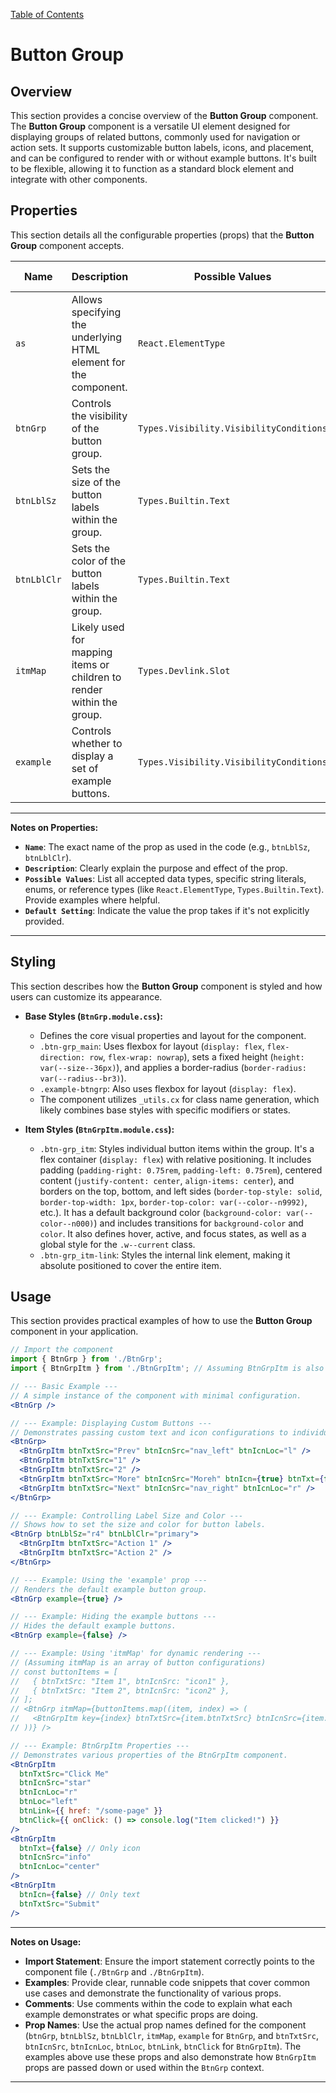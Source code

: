 [Table of Contents](../../toc.md)

# Button Group

## Overview
This section provides a concise overview of the **Button Group** component. The **Button Group** component is a versatile UI element designed for displaying groups of related buttons, commonly used for navigation or action sets. It supports customizable button labels, icons, and placement, and can be configured to render with or without example buttons. It's built to be flexible, allowing it to function as a standard block element and integrate with other components.

## Properties
This section details all the configurable properties (props) that the **Button Group** component accepts.

| Name | Description | Possible Values | Default Setting |
|---|---|---|---|
| `as` | Allows specifying the underlying HTML element for the component. | `React.ElementType` | `_Builtin.Block` |
| `btnGrp` | Controls the visibility of the button group. | `Types.Visibility.VisibilityConditions` | `true` |
| `btnLblSz` | Sets the size of the button labels within the group. | `Types.Builtin.Text` | `"r3"` |
| `btnLblClr` | Sets the color of the button labels within the group. | `Types.Builtin.Text` | `"n9997"` |
| `itmMap` | Likely used for mapping items or children to render within the group. | `Types.Devlink.Slot` | `""` |
| `example` | Controls whether to display a set of example buttons. | `Types.Visibility.VisibilityConditions` | `true` |

---
**Notes on Properties:**
*   **`Name`**: The exact name of the prop as used in the code (e.g., `btnLblSz`, `btnLblClr`).
*   **`Description`**: Clearly explain the purpose and effect of the prop.
*   **`Possible Values`**: List all accepted data types, specific string literals, enums, or reference types (like `React.ElementType`, `Types.Builtin.Text`). Provide examples where helpful.
*   **`Default Setting`**: Indicate the value the prop takes if it's not explicitly provided.
---

## Styling
This section describes how the **Button Group** component is styled and how users can customize its appearance.

*   **Base Styles (`BtnGrp.module.css`):**
    *   Defines the core visual properties and layout for the component.
    *   `.btn-grp_main`: Uses flexbox for layout (`display: flex`, `flex-direction: row`, `flex-wrap: nowrap`), sets a fixed height (`height: var(--size--36px)`), and applies a border-radius (`border-radius: var(--radius--br3)`).
    *   `.example-btngrp`: Also uses flexbox for layout (`display: flex`).
    *   The component utilizes `_utils.cx` for class name generation, which likely combines base styles with specific modifiers or states.

*   **Item Styles (`BtnGrpItm.module.css`):**
    *   `.btn-grp_itm`: Styles individual button items within the group. It's a flex container (`display: flex`) with relative positioning. It includes padding (`padding-right: 0.75rem`, `padding-left: 0.75rem`), centered content (`justify-content: center`, `align-items: center`), and borders on the top, bottom, and left sides (`border-top-style: solid`, `border-top-width: 1px`, `border-top-color: var(--color--n9992)`, etc.). It has a default background color (`background-color: var(--color--n000)`) and includes transitions for `background-color` and `color`. It also defines hover, active, and focus states, as well as a global style for the `.w--current` class.
    *   `.btn-grp_itm-link`: Styles the internal link element, making it absolute positioned to cover the entire item.

## Usage
This section provides practical examples of how to use the **Button Group** component in your application.

```jsx
// Import the component
import { BtnGrp } from './BtnGrp';
import { BtnGrpItm } from './BtnGrpItm'; // Assuming BtnGrpItm is also imported for examples

// --- Basic Example ---
// A simple instance of the component with minimal configuration.
<BtnGrp />

// --- Example: Displaying Custom Buttons ---
// Demonstrates passing custom text and icon configurations to individual items.
<BtnGrp>
  <BtnGrpItm btnTxtSrc="Prev" btnIcnSrc="nav_left" btnIcnLoc="l" />
  <BtnGrpItm btnTxtSrc="1" />
  <BtnGrpItm btnTxtSrc="2" />
  <BtnGrpItm btnTxtSrc="More" btnIcnSrc="Moreh" btnIcn={true} btnTxt={false} />
  <BtnGrpItm btnTxtSrc="Next" btnIcnSrc="nav_right" btnIcnLoc="r" />
</BtnGrp>

// --- Example: Controlling Label Size and Color ---
// Shows how to set the size and color for button labels.
<BtnGrp btnLblSz="r4" btnLblClr="primary">
  <BtnGrpItm btnTxtSrc="Action 1" />
  <BtnGrpItm btnTxtSrc="Action 2" />
</BtnGrp>

// --- Example: Using the 'example' prop ---
// Renders the default example button group.
<BtnGrp example={true} />

// --- Example: Hiding the example buttons ---
// Hides the default example buttons.
<BtnGrp example={false} />

// --- Example: Using 'itmMap' for dynamic rendering ---
// (Assuming itmMap is an array of button configurations)
// const buttonItems = [
//   { btnTxtSrc: "Item 1", btnIcnSrc: "icon1" },
//   { btnTxtSrc: "Item 2", btnIcnSrc: "icon2" },
// ];
// <BtnGrp itmMap={buttonItems.map((item, index) => (
//   <BtnGrpItm key={index} btnTxtSrc={item.btnTxtSrc} btnIcnSrc={item.btnIcnSrc} />
// ))} />

// --- Example: BtnGrpItm Properties ---
// Demonstrates various properties of the BtnGrpItm component.
<BtnGrpItm
  btnTxtSrc="Click Me"
  btnIcnSrc="star"
  btnIcnLoc="r"
  btnLoc="left"
  btnLink={{ href: "/some-page" }}
  btnClick={{ onClick: () => console.log("Item clicked!") }}
/>
<BtnGrpItm
  btnTxt={false} // Only icon
  btnIcnSrc="info"
  btnIcnLoc="center"
/>
<BtnGrpItm
  btnIcn={false} // Only text
  btnTxtSrc="Submit"
/>

```

---
**Notes on Usage:**
*   **Import Statement**: Ensure the import statement correctly points to the component file (`./BtnGrp` and `./BtnGrpItm`).
*   **Examples**: Provide clear, runnable code snippets that cover common use cases and demonstrate the functionality of various props.
*   **Comments**: Use comments within the code to explain what each example demonstrates or what specific props are doing.
*   **Prop Names**: Use the actual prop names defined for the component (`btnGrp`, `btnLblSz`, `btnLblClr`, `itmMap`, `example` for `BtnGrp`, and `btnTxtSrc`, `btnIcnSrc`, `btnIcnLoc`, `btnLoc`, `btnLink`, `btnClick` for `BtnGrpItm`). The examples above use these props and also demonstrate how `BtnGrpItm` props are passed down or used within the `BtnGrp` context.
---